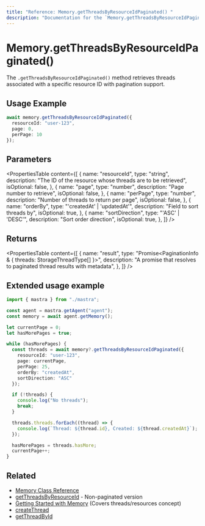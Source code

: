 ```yaml
---
title: "Reference: Memory.getThreadsByResourceIdPaginated() "
description: "Documentation for the `Memory.getThreadsByResourceIdPaginated()` method in Mastra, which retrieves threads associated with a specific resource ID with pagination support."
---
```


# Memory.getThreadsByResourceIdPaginated()

The `.getThreadsByResourceIdPaginated()` method retrieves threads associated with a specific resource ID with pagination support.

## Usage Example

```typescript copy
await memory.getThreadsByResourceIdPaginated({
  resourceId: "user-123",
  page: 0,
  perPage: 10
});
```

## Parameters

<PropertiesTable
  content={[
    {
      name: "resourceId",
      type: "string",
      description: "The ID of the resource whose threads are to be retrieved",
      isOptional: false,
    },
    {
      name: "page",
      type: "number",
      description: "Page number to retrieve",
      isOptional: false,
    },
    {
      name: "perPage",
      type: "number",
      description: "Number of threads to return per page",
      isOptional: false,
    },
    {
      name: "orderBy",
      type: "'createdAt' | 'updatedAt'",
      description: "Field to sort threads by",
      isOptional: true,
    },
    {
      name: "sortDirection",
      type: "'ASC' | 'DESC'",
      description: "Sort order direction",
      isOptional: true,
    },
  ]}
/>

## Returns

<PropertiesTable
  content={[
    {
      name: "result",
      type: "Promise<PaginationInfo & { threads: StorageThreadType[] }>",
      description: "A promise that resolves to paginated thread results with metadata",
    },
  ]}
/>

## Extended usage example

```typescript filename="src/test-memory.ts" showLineNumbers copy
import { mastra } from "./mastra";

const agent = mastra.getAgent("agent");
const memory = await agent.getMemory();

let currentPage = 0;
let hasMorePages = true;

while (hasMorePages) {
  const threads = await memory?.getThreadsByResourceIdPaginated({
    resourceId: "user-123",
    page: currentPage,
    perPage: 25,
    orderBy: "createdAt",
    sortDirection: "ASC"
  });

  if (!threads) {
    console.log("No threads");
    break;
  }

  threads.threads.forEach((thread) => {
    console.log(`Thread: ${thread.id}, Created: ${thread.createdAt}`);
  });

  hasMorePages = threads.hasMore;
  currentPage++;
}
```

## Related

- [Memory Class Reference](/reference/memory/Memory.md)
- [getThreadsByResourceId](/reference/memory/getThreadsByResourceId.md) - Non-paginated version
- [Getting Started with Memory](/docs/memory/overview.md) (Covers threads/resources concept)
- [createThread](/reference/memory/createThread.md)
- [getThreadById](/reference/memory/getThreadById.md)
